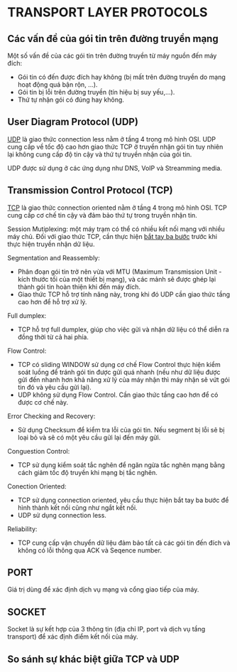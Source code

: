 # TRANSPORT LAYER PROTOCOLS

## Các vấn đề của gói tin trên đường truyền mạng

Một số vấn đề của các gói tin trên đường truyền từ máy nguồn đến máy đích:

- Gói tin có đến được đích hay không (bị mất trên đường truyền do mạng hoạt động quá bận rộn, ...).
- Gói tin bị lỗi trên đường truyền (tín hiệu bị suy yếu,...).
- Thứ tự nhận gói có đúng hay không.

## User Diagram Protocol (UDP)

[UDP](./UDP/index.md) là giao thức connection less nằm ở tầng 4 trong mô hình OSI. UDP cung cấp về tốc độ cao hơn giao thức TCP ở truyền nhận gói tin tuy nhiên lại không cung cấp độ tin cậy và thứ tự truyền nhận của gói tin.

UDP được sử dụng ở các ứng dụng như DNS, VoIP và Streamming media.

## Transmission Control Protocol (TCP)

[TCP](./TCP/index.md) là giao thức connection oriented nằm ở tầng 4 trong mô hình OSI. TCP cung cấp cơ chế tin cậy và đảm bảo thứ tự trong truyền nhận tin.

Session Mutiplexing: một máy trạm có thể có nhiều kết nối mạng với nhiều máy chủ. Đối với giao thức TCP, cần thực hiện [bắt tay ba bước](./TCP/index.md#bắt-tay-3-bước-three-way-handshake) trước khi thực hiện truyền nhận dữ liệu.

Segmentation and Reassembly:

- Phân đoạn gói tin trở nên vừa với MTU (Maximum Transmission Unit - kích thước tối của một thiết bị mạng), và các mảnh sẽ được ghép lại thành gói tin hoàn thiện khi đến máy đích.
- Giao thức TCP hỗ trợ tính năng này, trong khi đó UDP cần giao thức tầng cao hơn để hỗ trợ xử lý.

Full dumplex:

- TCP hỗ trợ full dumplex, giúp cho việc gửi và nhận dữ liệu có thể diễn ra đồng thời từ cả hai phía.

Flow Control:

- TCP có sliding WINDOW sử dụng cơ chế Flow Control thực hiện kiểm soát luồng để tránh gói tin được gửi quá nhanh (nếu như dữ liệu được gửi đến nhanh hơn khả năng xử lý của máy nhận thì máy nhận sẽ vứt gói tin đó và yêu cầu gửi lại).
- UDP không sử dụng Flow Control. Cần giao thức tầng cao hơn để có được cơ chế này.

Error Checking and Recovery:

- Sử dụng Checksum để kiểm tra lỗi của gói tin. Nếu segment bị lỗi sẽ bị loại bỏ và sẽ có một yêu cầu gửi lại đến máy gửi.

Conguestion Control:

- TCP sử dụng kiểm soát tắc nghẽn để ngăn ngừa tắc nghẽn mạng bằng cách giảm tốc độ truyền khi mạng bị tắc nghẽn.

Conection Oriented:

- TCP sử dụng connection oriented, yêu cầu thực hiện bắt tay ba bước để hình thành kết nối cũng như ngắt kết nối.
- UDP sử dụng connection less.

Reliability:

- TCP cung cấp vận chuyển dữ liệu đảm bảo tất cả các gói tin đến đích và không có lỗi thông qua ACK và Seqence number.

## PORT

Giá trị dùng để xác định dịch vụ mạng và cổng giao tiếp của máy.

## SOCKET

Socket là sự kết hợp của 3 thông tin (địa chỉ IP, port và dịch vụ tầng transport) để xác định điểm kết nối của máy.

## So sánh sự khác biệt giữa TCP và UDP
